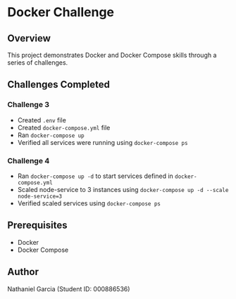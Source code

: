 # Docker Challenge

## Overview
This project demonstrates Docker and Docker Compose skills through a series of challenges.

## Challenges Completed

### Challenge 3
- Created `.env` file
- Created `docker-compose.yml` file
- Ran `docker-compose up`
- Verified all services were running using `docker-compose ps`

### Challenge 4
- Ran `docker-compose up -d` to start services defined in `docker-compose.yml`
- Scaled node-service to 3 instances using `docker-compose up -d --scale node-service=3`
- Verified scaled services using `docker-compose ps`

## Prerequisites
- Docker
- Docker Compose

## Author
Nathaniel Garcia (Student ID: 000886536)
